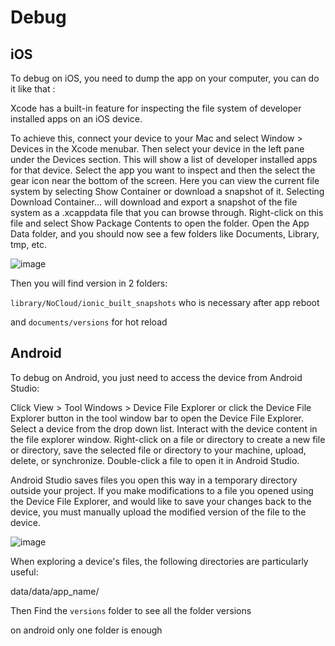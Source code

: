 # Debug

## iOS

To debug on iOS, you need to dump the app on your computer, you can do it like that :

Xcode has a built-in feature for inspecting the file system of developer installed apps on an iOS device.

To achieve this, connect your device to your Mac and select Window > Devices in the Xcode menubar. Then select your device in the left pane under the Devices section. This will show a list of developer installed apps for that device. Select the app you want to inspect and then the select the gear icon near the bottom of the screen. Here you can view the current file system by selecting Show Container or download a snapshot of it. Selecting Download Container... will download and export a snapshot of the file system as a .xcappdata file that you can browse through. Right-click on this file and select Show Package Contents to open the folder. Open the App Data folder, and you should now see a few folders like Documents, Library, tmp, etc.

![image](https://user-images.githubusercontent.com/4084527/166708589-8d500351-e140-41c3-bea2-a037fe35243e.png)

Then you will find version in 2 folders:

`library/NoCloud/ionic_built_snapshots` who is necessary after app reboot

and `documents/versions` for hot reload

## Android

To debug on Android, you just need to access the device from Android Studio:

Click View > Tool Windows > Device File Explorer or click the Device File Explorer button in the tool window bar to open the Device File Explorer. Select a device from the drop down list. Interact with the device content in the file explorer window. Right-click on a file or directory to create a new file or directory, save the selected file or directory to your machine, upload, delete, or synchronize. Double-click a file to open it in Android Studio.

Android Studio saves files you open this way in a temporary directory outside your project. If you make modifications to a file you opened using the Device File Explorer, and would like to save your changes back to the device, you must manually upload the modified version of the file to the device.

![image](https://user-images.githubusercontent.com/4084527/166708728-8f96fc73-5d90-426f-8d27-301697347a5f.png)

When exploring a device's files, the following directories are particularly useful:

data/data/app\_name/

Then Find the `versions` folder to see all the folder versions

on android only one folder is enough
